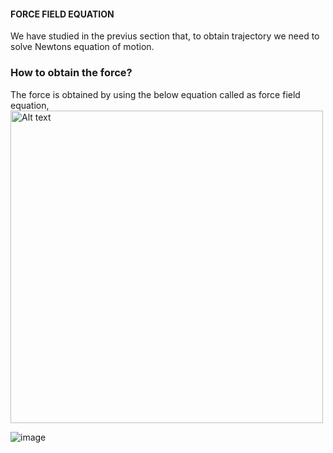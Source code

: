 #### FORCE FIELD EQUATION
We have studied in the previus section that, to obtain trajectory we need to solve Newtons equation of motion. 
### How to obtain the force? 
The force is obtained by using the below equation called as force field equation,
<img src="relative/path/to/image.png" alt="Alt text" width="500">


![image](https://github.com/user-attachments/assets/2cece935-4376-42e3-a44b-29db24e8c323)




